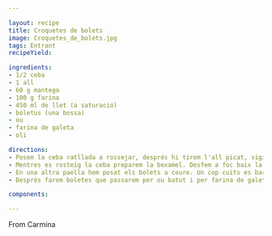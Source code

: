 ```yaml
---

layout: recipe
title: Croquetes de bolets
image: Croquetes_de_bolets.jpg
tags: Entrant 
recipeYield: 

ingredients:
- 1/2 ceba
- 1 all
- 60 g mantega
- 100 g farina
- 450 ml de llet (a saturació)
- boletus (una bossa)
- ou
- farina de galeta
- oli

directions:
- Posem la ceba ratllada a rossejar, després hi tirem l'all picat, vigilem que no es cremi, a foc baix.
- Mentres es rosteig la ceba preparem la bexamel. Desfem a foc baix la mantega, tirem la farina i barregem amb les barilles. Afegim a poc a poc la llet i no parem de batre amb les barilles. Per fer croquetes ha de ser espessa, per tant poca llet.
- En una altra paella hem posat els bolets a coure. Un cop cuits es barreja tot i es passa pel turmix. Es deixa refredar unes hores a la nevera.
- Després farem boletes que passarem per ou batut i per farina de galeta. Les fregim fins que quedin ben rosses.

components:

---
```

From Carmina
